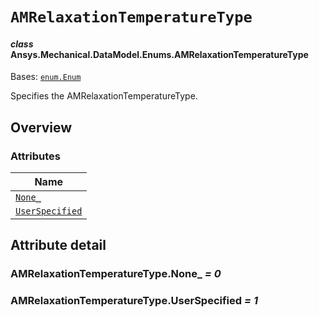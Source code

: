 # `AMRelaxationTemperatureType`

<a id="ansys.mechanical.stubs.v242.Ansys.Mechanical.DataModel.Enums.AMRelaxationTemperatureType"></a>

#### *class* Ansys.Mechanical.DataModel.Enums.AMRelaxationTemperatureType

Bases: [`enum.Enum`](https://docs.python.org/3/library/enum.html#enum.Enum)

Specifies the AMRelaxationTemperatureType.

<!-- !! processed by numpydoc !! -->

<a id="overview"></a>

## Overview

### Attributes

| Name |
| --------------------------------------------------------------- |
| [`None_`](#AMRelaxationTemperatureType.None_) |
| [`UserSpecified`](#AMRelaxationTemperatureType.UserSpecified) |

<a id="attribute-detail"></a>

## Attribute detail

<a id="AMRelaxationTemperatureType.None_"></a>

### AMRelaxationTemperatureType.None_ *= 0*

<a id="AMRelaxationTemperatureType.UserSpecified"></a>

### AMRelaxationTemperatureType.UserSpecified *= 1*


